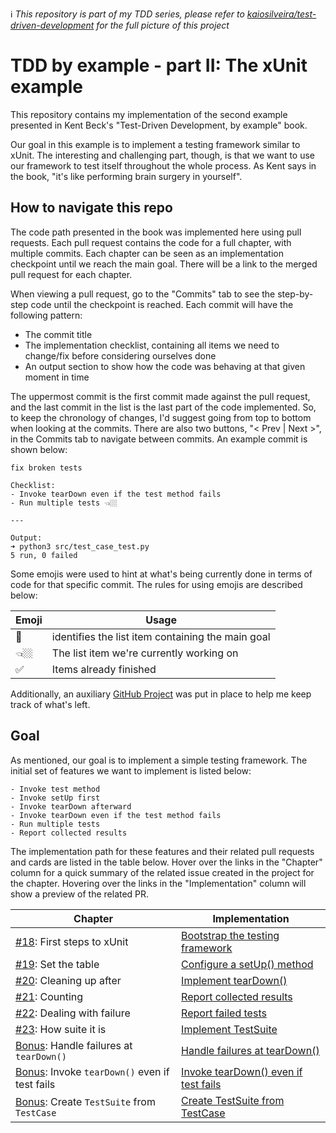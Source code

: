 ℹ️ _This repository is part of my TDD series, please refer to [kaiosilveira/test-driven-development](https://github.com/kaiosilveira/test-driven-development) for the full picture of this project_

# TDD by example - part II: The xUnit example

This repository contains my implementation of the second example presented in Kent Beck's "Test-Driven Development, by example" book.

Our goal in this example is to implement a testing framework similar to xUnit. The interesting and challenging part, though, is that we want to use our framework to test itself throughout the whole process. As Kent says in the book, "it's like performing brain surgery in yourself".

## How to navigate this repo

The code path presented in the book was implemented here using pull requests. Each pull request contains the code for a full chapter, with multiple commits. Each chapter can be seen as an implementation checkpoint until we reach the main goal. There will be a link to the merged pull request for each chapter.

When viewing a pull request, go to the "Commits" tab to see the step-by-step code until the checkpoint is reached. Each commit will have the following pattern:

- The commit title
- The implementation checklist, containing all items we need to change/fix before considering ourselves done
- An output section to show how the code was behaving at that given moment in time

The uppermost commit is the first commit made against the pull request, and the last commit in the list is the last part of the code implemented. So, to keep the chronology of changes, I'd suggest going from top to bottom when looking at the commits. There are also two buttons, "< Prev | Next >", in the Commits tab to navigate between commits. An example commit is shown below:

```
fix broken tests

Checklist:
- Invoke tearDown even if the test method fails
- Run multiple tests 👈🏼

---

Output:
➜ python3 src/test_case_test.py
5 run, 0 failed
```

Some emojis were used to hint at what's being currently done in terms of code for that specific commit. The rules for using emojis are described below:

| Emoji | Usage                                             |
| ----- | ------------------------------------------------- |
| 🎯    | identifies the list item containing the main goal |
| 👈🏼    | The list item we're currently working on          |
| ✅    | Items already finished                            |

Additionally, an auxiliary [GitHub Project](https://github.com/users/kaiosilveira/projects/6/views/1) was put in place to help me keep track of what's left.

## Goal

As mentioned, our goal is to implement a simple testing framework. The initial set of features we want to implement is listed below:

```
- Invoke test method
- Invoke setUp first
- Invoke tearDown afterward
- Invoke tearDown even if the test method fails
- Run multiple tests
- Report collected results
```

The implementation path for these features and their related pull requests and cards are listed in the table below. Hover over the links in the "Chapter" column for a quick summary of the related issue created in the project for the chapter. Hovering over the links in the "Implementation" column will show a preview of the related PR.

| Chapter                                                                                                      | Implementation                                                                                    |
| ------------------------------------------------------------------------------------------------------------ | ------------------------------------------------------------------------------------------------- |
| [#18](https://github.com/kaiosilveira/tdd-xunit-example/issues/3): First steps to xUnit                      | [Bootstrap the testing framework](https://github.com/kaiosilveira/tdd-xunit-example/pull/1)       |
| [#19](https://github.com/kaiosilveira/tdd-xunit-example/issues/5): Set the table                             | [Configure a setUp() method](https://github.com/kaiosilveira/tdd-xunit-example/pull/2)            |
| [#20](https://github.com/kaiosilveira/tdd-xunit-example/issues/6): Cleaning up after                         | [Implement tearDown()](https://github.com/kaiosilveira/tdd-xunit-example/pull/8)                  |
| [#21](https://github.com/kaiosilveira/tdd-xunit-example/issues/7): Counting                                  | [Report collected results](https://github.com/kaiosilveira/tdd-xunit-example/pull/9)              |
| [#22](https://github.com/kaiosilveira/tdd-xunit-example/issues/11): Dealing with failure                     | [Report failed tests](https://github.com/kaiosilveira/tdd-xunit-example/pull/10)                  |
| [#23](https://github.com/kaiosilveira/tdd-xunit-example/issues/13): How suite it is                          | [Implement TestSuite](https://github.com/kaiosilveira/tdd-xunit-example/pull/12)                  |
| [Bonus](https://github.com/kaiosilveira/tdd-xunit-example/issues/19): Handle failures at `tearDown()`        | [Handle failures at tearDown()](https://github.com/kaiosilveira/tdd-xunit-example/pull/20)        |
| [Bonus](https://github.com/kaiosilveira/tdd-xunit-example/issues/18): Invoke `tearDown()` even if test fails | [Invoke tearDown() even if test fails](https://github.com/kaiosilveira/tdd-xunit-example/pull/21) |
| [Bonus](https://github.com/kaiosilveira/tdd-xunit-example/issues/14): Create `TestSuite` from `TestCase`     | [Create TestSuite from TestCase](https://github.com/kaiosilveira/tdd-xunit-example/pull/22)       |

